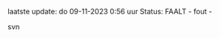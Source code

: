 laatste update: 
do 09-11-2023  0:56   uur 
Status: FAALT - fout - 
<div class="service R">svn</div>